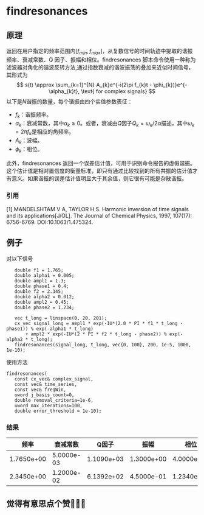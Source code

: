 # findresonances 

## 原理
返回在用户指定的频率范围内$[f_{min},f_{max}]$，从复数信号的时间轨迹中提取的谐振频率、衰减常数、Q 因子、振幅和相位。findresonances 脚本命令使用一种称为滤波器对角化的谐波反转方法,通过指数衰减的谐波振荡的叠加来近似时间信号，其形式为
$$
s(t) \approx \sum_{k=1}^{N} A_{k}e^{-i(2\pi f_{k}t - \phi_{k})}e^{-\alpha_{k}t}, \text{ for complex signals}
$$
以下是$N$谐振的数量，每个谐振由四个实值参数表征：
* $f_k$：谐振频率。
* $\alpha_k$：衰减常数，其中$\alpha_k \ge 0$。或者，衰减由$Q$因子$Q_k=\omega_k/2\alpha$描述，其中$\omega_k=2\pi f_k$是相应的角频率。
* $A_k$：波幅。
* $\phi_k$：相位。
  
 此外，findresonances 返回一个误差估计值，可用于识别命令报告的虚假谐振。这个估计值是相对置信度的衡量标准，即只有通过比较找到的所有共振的估计值才有意义。如果谐振的误差估计值明显大于其余值，则它很有可能是杂散谐振。

 ### 引用
 [1] MANDELSHTAM V A, TAYLOR H S. Harmonic inversion of time signals and its applications[J/OL]. The Journal of Chemical Physics, 1997, 107(17): 6756-6769. DOI:10.1063/1.475324.

## 例子
对以下信号
 ```
    double f1 = 1.765;
	double alpha1 = 0.005;
	double ampl1 = 1.3;
	double phase1 = 0.4;
	double f2 = 2.345;
	double alpha2 = 0.012;
	double ampl2 = 0.45;
	double phase2 = 1.234;

	vec t_long = linspace(0, 20, 201);
	cx_vec signal_long = ampl1 * exp(-IU*(2.0 * PI * f1 * t_long - phase1)) % exp(-alpha1 * t_long) 
		+ ampl2 * exp(-IU*(2 * PI * f2 * t_long - phase2)) % exp(-alpha2 * t_long);
	findresonances(signal_long, t_long, vec{0, 100}, 200, 1e-5, 1000, 1e-10);

 ```
 使用方法
 ```
 findresonances(
	const cx_vec& complex_signal,
	const vec& time_series,
	const vec& freqWin,
	uword j_basis_count=0,
	double removal_criteria=1e-6,
	uword max_iterations=100,
	double error_threshold = 1e-10);
```

### 结果
|频率|衰减常数|Q因子|振幅|相位|误差估计|
|---|---|---|---|---|---|
1.7650e+00  | 5.0000e-03|   1.1090e+03 |  1.3000e+00  | 4.0000e-01  | 4.2243e-16
2.3450e+00   |1.2000e-02  | 6.1392e+02 |  4.5000e-01 |  1.2340e+00 |  1.5187e-16


## 觉得有意思点个赞🤭🥳🤩